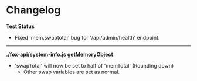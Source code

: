 # Changelog

**Test Status**
* Fixed 'mem.swaptotal' bug for '/api/admin/health' endpoint.

---

**./fox-api/system-info.js getMemoryObject**
* 'swapTotal' will now be set to half of 'memTotal' (Rounding down)
	* Other swap variables are set as normal.
